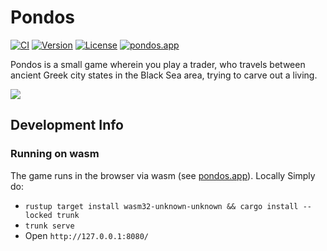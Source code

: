 # Pondos

[![CI](https://github.com/PatrickLerner/pondos/actions/workflows/ci.yml/badge.svg)](https://github.com/PatrickLerner/pondos/actions/workflows/ci.yml)
[![Version](https://img.shields.io/github/v/tag/PatrickLerner/pondos?label=version&color=blue)](https://pondos.app/)
[![License](https://img.shields.io/github/license/PatrickLerner/pondos?color=blue)](https://github.com/PatrickLerner/pondos/blob/main/LICENSE.md)
[![pondos.app](https://img.shields.io/website?down_color=lightgrey&down_message=offline&label=web%20version&up_color=blue&up_message=online&url=https%3A%2F%2Fpondos.app%2F)](https://pondos.app/)

Pondos is a small game wherein you play a trader, who travels between
ancient Greek city states in the Black Sea area, trying to carve out
a living.

[![](https://raw.githubusercontent.com/PatrickLerner/pondos/raw/main/screenshots/pondos.webp)](https://pondos.app/)

## Development Info

### Running on wasm

The game runs in the browser via wasm (see [pondos.app](https://pondos.app/)). Locally Simply do:

- `rustup target install wasm32-unknown-unknown && cargo install --locked trunk`
- `trunk serve`
- Open `http://127.0.0.1:8080/`

